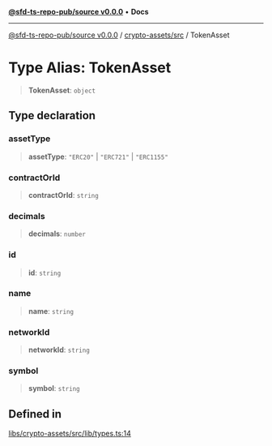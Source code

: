 [**@sfd-ts-repo-pub/source v0.0.0**](../../../README.md) • **Docs**

***

[@sfd-ts-repo-pub/source v0.0.0](../../../modules.md) / [crypto-assets/src](../README.md) / TokenAsset

# Type Alias: TokenAsset

> **TokenAsset**: `object`

## Type declaration

### assetType

> **assetType**: `"ERC20"` \| `"ERC721"` \| `"ERC1155"`

### contractOrId

> **contractOrId**: `string`

### decimals

> **decimals**: `number`

### id

> **id**: `string`

### name

> **name**: `string`

### networkId

> **networkId**: `string`

### symbol

> **symbol**: `string`

## Defined in

[libs/crypto-assets/src/lib/types.ts:14](https://github.com/Steadfast-Digital/sfd-ts-repo-pub/blob/7c03207a60081ee1420569768bbbd8451528de43/libs/crypto-assets/src/lib/types.ts#L14)
